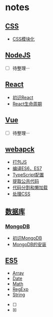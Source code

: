 # notes

## [CSS](./CSS)

- [CSS模块化](./CSS/CSS模块化.md)


## [NodeJS](./NodeJS)
- [ ] 待整理···


## [React](./react)
- [初识React](./react/react.md)
- [React生命周期](./react/react生命周期.md)



## [Vue](./Vue)
- [ ] 待整理···


## [webapck](./webpack学习笔记)

- [打包JS](./webpack学习笔记/3-2-打包js/打包JS.md)
- [编译ES6，ES7](./webpack学习笔记/3-3-编译ES6-7/编译ES6-7.md)
- [TypeScript配置](./webpack学习笔记/3-4-TypeScript配置/Typescript配置.md)
- [提取公共代码](./webpack学习笔记/3-5提取公共代码/提取公共代码.md)
- [代码分割和懒加载](./webpack学习笔记/3-6代码分割和懒加载/代码分割和懒加载.md)
- [处理CSS](./webpack学习笔记/3-9处理CSS/处理CSS.md)


## [数据库](./数据库)
### [MongoDB](./数据库/MongoDB)

- [初识MongoDB](./数据库/MongoDB/初识MongoDB.md)
- [MongoDB的安装](./数据库/MongoDB/MongoDB的安装.md)



## [ES5](./ES5)
- [Array](./ES5/Array.md)
- [Date](./ES5/Date.md)
- [Math](./ES5/Math.md)
- [RegExp](./ES5/RegExp.md)
- [String](./ES5/String.md)



- [ ] 
- [x] 